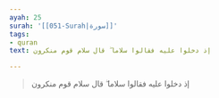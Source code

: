 ```yaml
---
ayah: 25
surah: '[[051-Surah|سورة]]'
tags:
- quran
text: إذ دخلوا عليه فقالوا سلاما ۖ قال سلام قوم منكرون

---
```

> إذ دخلوا عليه فقالوا سلاما ۖ قال سلام قوم منكرون
